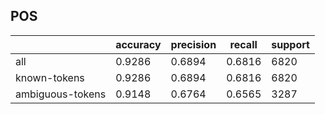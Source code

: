 
## POS

|                  | accuracy | precision | recall | support |
|------------------|----------|-----------|--------|---------|
| all              | 0.9286   | 0.6894    | 0.6816 | 6820    |
| known-tokens     | 0.9286   | 0.6894    | 0.6816 | 6820    |
| ambiguous-tokens | 0.9148   | 0.6764    | 0.6565 | 3287    |

